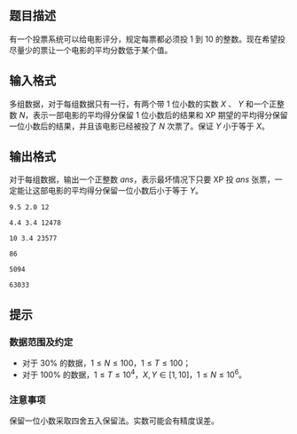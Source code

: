 ## 题目描述
有一个投票系统可以给电影评分，规定每票都必须投 $1$ 到 $10$ 的整数。现在希望投尽量少的票让一个电影的平均分数低于某个值。

## 输入格式
多组数据，对于每组数据只有一行，有两个带 $1$ 位小数的实数 $X$ 、 $Y$ 和一个正整数 $N$，表示一部电影的平均得分保留 $1$ 位小数后的结果和 XP 期望的平均得分保留一位小数后的结果，并且该电影已经被投了 $N$ 次票了。保证 $Y$ 小于等于 $X$。

## 输出格式
对于每组数据，输出一个正整数 $\mathit{ans}$，表示最坏情况下只要 XP 投 $\mathit{ans}$ 张票，一定能让这部电影的平均得分保留一位小数后小于等于 $Y$。

```input1
9.5 2.0 12 
4.4 3.4 12478   
10 3.4 23577
```

```output1
86   
5094   
63033
```

## 提示
### 数据范围及约定

- 对于 $30\%$ 的数据，$1\le N \le 100$，$1\le T \le 100$；
- 对于 $100\%$ 的数据，$1\le T \le 10^4$，$X,Y\in[1,10]$，$1\le N \le 10^6$。

### 注意事项

保留一位小数采取四舍五入保留法。实数可能会有精度误差。

